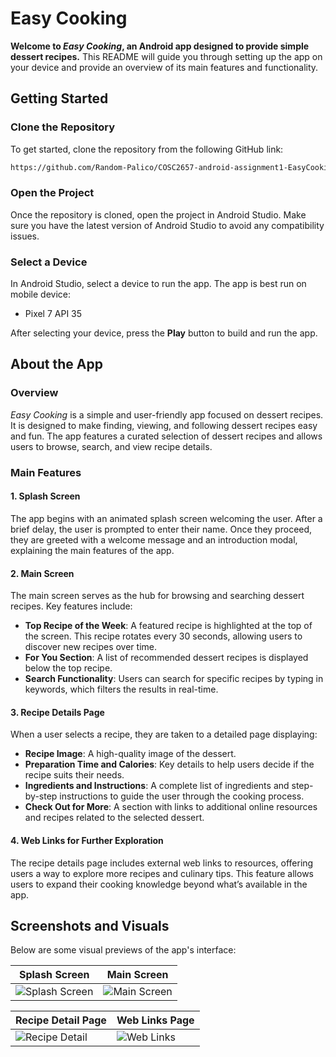 # Easy Cooking

**Welcome to *Easy Cooking*, an Android app designed to provide simple dessert recipes.** This README will guide you through setting up the app on your device and provide an overview of its main features and functionality.

## Getting Started

### Clone the Repository
To get started, clone the repository from the following GitHub link:

```markdown
https://github.com/Random-Palico/COSC2657-android-assignment1-EasyCooking.gi
```

### Open the Project
Once the repository is cloned, open the project in Android Studio. Make sure you have the latest version of Android Studio to avoid any compatibility issues.

### Select a Device
In Android Studio, select a device to run the app. The app is best run on mobile device:

- Pixel 7 API 35

After selecting your device, press the **Play** button to build and run the app.

## About the App

### Overview
*Easy Cooking* is a simple and user-friendly app focused on dessert recipes. It is designed to make finding, viewing, and following dessert recipes easy and fun. The app features a curated selection of dessert recipes and allows users to browse, search, and view recipe details.

### Main Features

#### 1. Splash Screen
The app begins with an animated splash screen welcoming the user. After a brief delay, the user is prompted to enter their name. Once they proceed, they are greeted with a welcome message and an introduction modal, explaining the main features of the app.

#### 2. Main Screen
The main screen serves as the hub for browsing and searching dessert recipes. Key features include:
   - **Top Recipe of the Week**: A featured recipe is highlighted at the top of the screen. This recipe rotates every 30 seconds, allowing users to discover new recipes over time.
   - **For You Section**: A list of recommended dessert recipes is displayed below the top recipe.
   - **Search Functionality**: Users can search for specific recipes by typing in keywords, which filters the results in real-time.

#### 3. Recipe Details Page
When a user selects a recipe, they are taken to a detailed page displaying:
   - **Recipe Image**: A high-quality image of the dessert.
   - **Preparation Time and Calories**: Key details to help users decide if the recipe suits their needs.
   - **Ingredients and Instructions**: A complete list of ingredients and step-by-step instructions to guide the user through the cooking process.
   - **Check Out for More**: A section with links to additional online resources and recipes related to the selected dessert.

#### 4. Web Links for Further Exploration
The recipe details page includes external web links to resources, offering users a way to explore more recipes and culinary tips. This feature allows users to expand their cooking knowledge beyond what’s available in the app.

## Screenshots and Visuals
Below are some visual previews of the app's interface:

| Splash Screen                               | Main Screen                                 |
|---------------------------------------------|---------------------------------------------|
| ![Splash Screen](https://github.com/Random-Palico/COSC2657-android-assignment1-EasyCooking/blob/main/Images/Splashscreen.png?raw=true) | ![Main Screen](https://github.com/Random-Palico/COSC2657-android-assignment1-EasyCooking/blob/main/Images/Mainscreen.png?raw=true) |

| Recipe Detail Page                          | Web Links Page                              |
|---------------------------------------------|---------------------------------------------|
| ![Recipe Detail](https://github.com/Random-Palico/COSC2657-android-assignment1-EasyCooking/blob/main/Images/RecipeDetail.png?raw=true) | ![Web Links](https://github.com/Random-Palico/COSC2657-android-assignment1-EasyCooking/blob/main/Images/WebLink.png?raw=true) |

